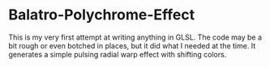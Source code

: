 # Balatro-Polychrome-Effect
This is my very first attempt at writing anything in GLSL. The code may be a bit rough or even botched in places, but it did what I needed at the time. It generates a simple pulsing radial warp effect with shifting colors.
